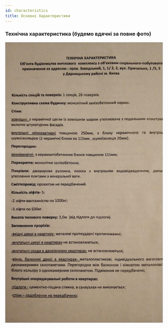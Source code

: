```yaml
---
id: characteristics
title: Основні Характеристики
---
```


### Технічна характеристика (будемо вдячні за повне фото)

![](/files/general.jpg)

